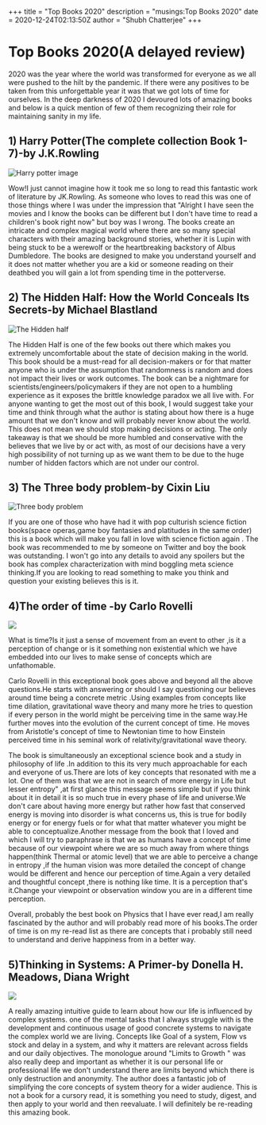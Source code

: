 +++
title = "Top Books 2020"
description = "musings:Top Books 2020"
date = 2020-12-24T02:13:50Z
author = "Shubh Chatterjee"
+++





# Top Books 2020(A delayed review)

2020 was the year where the world was transformed for everyone as we all were pushed to the hilt by the pandemic. If there were any positives to be taken from this unforgettable year it was that we got lots of time for ourselves. In the deep darkness of 2020 I devoured lots of amazing books and below is a quick mention of few of them recognizing their role for maintaining sanity in my life.

## 1) Harry Potter(The complete collection Book 1-7)-by J.K.Rowling

![Harry potter image](https://s.catch.com.au/images/product/0001/1664/5cf4be0cb2548263323079.jpg)

Wow!I just cannot imagine how it took me so long to read this fantastic work of literature by JK.Rowling. As someone who loves to read this was one of those things where I was under the impression that "Alright I have seen the movies and I know the books can be different but I don't have time to read a children's book right now" but boy was I wrong. The books create an intricate and complex magical world where there are so many special characters with their amazing background stories, whether it is Lupin with being stuck to be a werewolf or the heartbreaking backstory of Albus Dumbledore. The books are designed to make you understand yourself and it does not matter whether you are a kid or someone reading on their deathbed you will gain a lot from spending time in the potterverse.

## 2) The Hidden Half: How the World Conceals Its Secrets-by Michael Blastland
![The Hidden half](https://assets.kogan.com/images/shoptheglobe/STG-61-282578143-AU/1-719450c4bf-7.jpeg?auto=webp&canvas=1200%2C800&fit=bounds&height=800&quality=75&width=1200)

The Hidden Half is one of the few books out there which makes you extremely uncomfortable about the state of decision making in the world. This book should be a must-read for all decision-makers or for that matter anyone who is under the assumption that randomness is random and does not impact their lives or work outcomes. The book can be a nightmare for scientists/engineers/policymakers if they are not open to a humbling experience as it exposes the brittle knowledge paradox we all live with.
For anyone wanting to get the most out of this book, I would suggest take your time and think through what the author is stating about how there is a huge amount that we don't know and will probably never know about the world. This does not mean we should stop making decisions or acting. The only takeaway is that we should be more humbled and conservative with the believes that we live by or act with, as most of our decisions have a very high possibility of not turning up as we want them to be due to the huge number of hidden factors which are not under our control.

## 3) The Three body problem-by Cixin Liu

![Three body problem](https://images-na.ssl-images-amazon.com/images/I/612Nwa0YQwL.jpg)

If you are one of those who have had it with pop culturish science fiction books(space operas,game boy fantasies and platitudes in the same order) this is a book which will make you fall in love with science fiction again . The book was recommended to me by someone on Twitter and boy the book was outstanding. I won't go into any details to avoid any spoilers but the book has complex characterization with mind boggling meta science thinking.If you are looking to read something to make you think and question your existing believes this is it.

## 4)The order of time -by Carlo Rovelli
![](https://cdn2.penguin.com.au/covers/original/9780141984964.jpg)

What is time?Is it just a sense of movement from an event to other ,is it a perception of change or is it something non existential which we have embedded into our lives to make sense of concepts which are unfathomable.

Carlo Rovelli in this exceptional book goes above and beyond all the above questions.He starts with answering or should I say questioning our believes around time being a concrete metric .Using examples from concepts like time dilation, gravitational wave theory and many more he tries to question if every person in the world might be perceiving time in the same way.He further moves into the evolution of the current concept of time. He moves from Aristotle's concept of time to Newtonian time to how Einstein perceived time in his seminal work of relativity/gravitational wave theory.

The book is simultaneously an exceptional science book and a study in philosophy of life .In addition to this its very much approachable for each and everyone of us.There are lots of key concepts that resonated with me a lot. One of them was that we are not in search of more energy in Life but lesser entropy" ,at first glance this message seems simple but if you think about it in detail it is so much true in every phase of life and universe.We don't care about having more energy but rather how fast that conserved energy is moving into disorder is what concerns us, this is true for bodily energy or for energy fuels or for what that matter whatever you might be able to conceptualize.Another message from the book that I loved and which I will try to paraphrase is that we as humans have a concept of time because of our viewpoint where we are so much away from where things happen(think Thermal or atomic level) that we are able to perceive a change in entropy ,if the human vision was more detailed the concept of change would be different and hence our perception of time.Again a very detailed and thoughtful concept ,there is nothing like time. It is a perception that's it.Change your viewpoint or observation window you are in a different time perception.

Overall, probably the best book on Physics that I have ever read,I am really fascinated by the author and will probably read more of his books.The order of time is on my re-read list as there are concepts that i probably still need to understand and derive happiness from in a better way.

## 5)Thinking in Systems: A Primer-by Donella H. Meadows, Diana Wright
![](https://joelhooks.com/static/5e47a69b45b35530ed1bde022fb67007/fdb4a/thinking-in-systems.png)

A really amazing intuitive guide to learn about how our life is influenced by complex systems. one of the mental tasks that I always struggle with is the development and continuous usage of good concrete systems to navigate the complex world we are living. Concepts like Goal of a system, Flow vs stock and delay in a system, and why it matters are relevant across fields and our daily objectives. The monologue around "Limits to Growth " was also really deep and important as whether it is our personal life or professional life we don't understand there are limits beyond which there is only destruction and anonymity. The author does a fantastic job of simplifying the core concepts of system theory for a wider audience. This is not a book for a cursory read, it is something you need to study, digest, and then apply to your world and then reevaluate. I will definitely be re-reading this amazing book.



